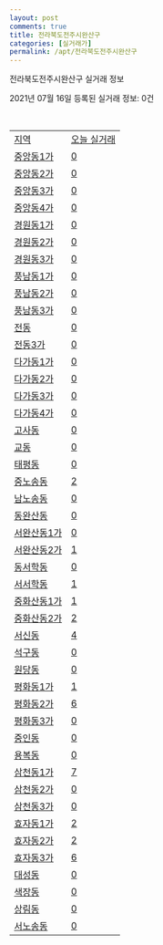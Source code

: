 ```yaml
---
layout: post
comments: true
title: 전라북도전주시완산구
categories: [실거래가]
permalink: /apt/전라북도전주시완산구
---
```


전라북도전주시완산구 실거래 정보

2021년 07월 16일 등록된 실거래 정보: 0건

<script type="text/javascript">
  google.charts.load('current', {'packages':['corechart']});
  google.charts.setOnLoadCallback(drawChart);

  function drawChart() {
    var data = google.visualization.arrayToDataTable([['거래일', '매매', '전월세', '전매'], ['20-07', 256, 208, 47], ['20-08', 506, 354, 49], ['20-09', 518, 335, 33], ['20-10', 642, 299, 70], ['20-11', 1024, 279, 95], ['20-12', 939, 358, 40], ['21-01', 451, 330, 6], ['21-02', 504, 286, 7], ['21-03', 804, 327, 12], ['21-04', 610, 270, 17], ['21-05', 614, 245, 23], ['21-06', 478, 244, 6], ['21-07', 99, 53, 5]]);

    var options = {
      title: '최근 1년간 유형별 거래량 추이',
      legend: { position: 'bottom' }
    };

    var chart = new google.visualization.LineChart(document.getElementById('columnchart_material'));
    chart.draw(data, (options));
  }
</script>

<div id="columnchart_material" style="width: 95%; margin-left: -35px"></div>
<br>
<table class="sortable">
  <tr>
    <td><a href="#">지역</a></td>
    <td><a href="#">오늘 실거래</a></td>
  </tr>

  
  <tr class="item">
    <td><a href="전라북도 전주시 완산구 중앙동1가">중앙동1가</a></td>
    <td><a href="전라북도 전주시 완산구 중앙동1가">0</a></td>
  </tr>
    

  <tr class="item">
    <td><a href="전라북도 전주시 완산구 중앙동2가">중앙동2가</a></td>
    <td><a href="전라북도 전주시 완산구 중앙동2가">0</a></td>
  </tr>
    

  <tr class="item">
    <td><a href="전라북도 전주시 완산구 중앙동3가">중앙동3가</a></td>
    <td><a href="전라북도 전주시 완산구 중앙동3가">0</a></td>
  </tr>
    

  <tr class="item">
    <td><a href="전라북도 전주시 완산구 중앙동4가">중앙동4가</a></td>
    <td><a href="전라북도 전주시 완산구 중앙동4가">0</a></td>
  </tr>
    

  <tr class="item">
    <td><a href="전라북도 전주시 완산구 경원동1가">경원동1가</a></td>
    <td><a href="전라북도 전주시 완산구 경원동1가">0</a></td>
  </tr>
    

  <tr class="item">
    <td><a href="전라북도 전주시 완산구 경원동2가">경원동2가</a></td>
    <td><a href="전라북도 전주시 완산구 경원동2가">0</a></td>
  </tr>
    

  <tr class="item">
    <td><a href="전라북도 전주시 완산구 경원동3가">경원동3가</a></td>
    <td><a href="전라북도 전주시 완산구 경원동3가">0</a></td>
  </tr>
    

  <tr class="item">
    <td><a href="전라북도 전주시 완산구 풍남동1가">풍남동1가</a></td>
    <td><a href="전라북도 전주시 완산구 풍남동1가">0</a></td>
  </tr>
    

  <tr class="item">
    <td><a href="전라북도 전주시 완산구 풍남동2가">풍남동2가</a></td>
    <td><a href="전라북도 전주시 완산구 풍남동2가">0</a></td>
  </tr>
    

  <tr class="item">
    <td><a href="전라북도 전주시 완산구 풍남동3가">풍남동3가</a></td>
    <td><a href="전라북도 전주시 완산구 풍남동3가">0</a></td>
  </tr>
    

  <tr class="item">
    <td><a href="전라북도 전주시 완산구 전동">전동</a></td>
    <td><a href="전라북도 전주시 완산구 전동">0</a></td>
  </tr>
    

  <tr class="item">
    <td><a href="전라북도 전주시 완산구 전동3가">전동3가</a></td>
    <td><a href="전라북도 전주시 완산구 전동3가">0</a></td>
  </tr>
    

  <tr class="item">
    <td><a href="전라북도 전주시 완산구 다가동1가">다가동1가</a></td>
    <td><a href="전라북도 전주시 완산구 다가동1가">0</a></td>
  </tr>
    

  <tr class="item">
    <td><a href="전라북도 전주시 완산구 다가동2가">다가동2가</a></td>
    <td><a href="전라북도 전주시 완산구 다가동2가">0</a></td>
  </tr>
    

  <tr class="item">
    <td><a href="전라북도 전주시 완산구 다가동3가">다가동3가</a></td>
    <td><a href="전라북도 전주시 완산구 다가동3가">0</a></td>
  </tr>
    

  <tr class="item">
    <td><a href="전라북도 전주시 완산구 다가동4가">다가동4가</a></td>
    <td><a href="전라북도 전주시 완산구 다가동4가">0</a></td>
  </tr>
    

  <tr class="item">
    <td><a href="전라북도 전주시 완산구 고사동">고사동</a></td>
    <td><a href="전라북도 전주시 완산구 고사동">0</a></td>
  </tr>
    

  <tr class="item">
    <td><a href="전라북도 전주시 완산구 교동">교동</a></td>
    <td><a href="전라북도 전주시 완산구 교동">0</a></td>
  </tr>
    

  <tr class="item">
    <td><a href="전라북도 전주시 완산구 태평동">태평동</a></td>
    <td><a href="전라북도 전주시 완산구 태평동">0</a></td>
  </tr>
    

  <tr class="item">
    <td><a href="전라북도 전주시 완산구 중노송동">중노송동</a></td>
    <td><a href="전라북도 전주시 완산구 중노송동">2</a></td>
  </tr>
    

  <tr class="item">
    <td><a href="전라북도 전주시 완산구 남노송동">남노송동</a></td>
    <td><a href="전라북도 전주시 완산구 남노송동">0</a></td>
  </tr>
    

  <tr class="item">
    <td><a href="전라북도 전주시 완산구 동완산동">동완산동</a></td>
    <td><a href="전라북도 전주시 완산구 동완산동">0</a></td>
  </tr>
    

  <tr class="item">
    <td><a href="전라북도 전주시 완산구 서완산동1가">서완산동1가</a></td>
    <td><a href="전라북도 전주시 완산구 서완산동1가">0</a></td>
  </tr>
    

  <tr class="item">
    <td><a href="전라북도 전주시 완산구 서완산동2가">서완산동2가</a></td>
    <td><a href="전라북도 전주시 완산구 서완산동2가">1</a></td>
  </tr>
    

  <tr class="item">
    <td><a href="전라북도 전주시 완산구 동서학동">동서학동</a></td>
    <td><a href="전라북도 전주시 완산구 동서학동">0</a></td>
  </tr>
    

  <tr class="item">
    <td><a href="전라북도 전주시 완산구 서서학동">서서학동</a></td>
    <td><a href="전라북도 전주시 완산구 서서학동">1</a></td>
  </tr>
    

  <tr class="item">
    <td><a href="전라북도 전주시 완산구 중화산동1가">중화산동1가</a></td>
    <td><a href="전라북도 전주시 완산구 중화산동1가">1</a></td>
  </tr>
    

  <tr class="item">
    <td><a href="전라북도 전주시 완산구 중화산동2가">중화산동2가</a></td>
    <td><a href="전라북도 전주시 완산구 중화산동2가">2</a></td>
  </tr>
    

  <tr class="item">
    <td><a href="전라북도 전주시 완산구 서신동">서신동</a></td>
    <td><a href="전라북도 전주시 완산구 서신동">4</a></td>
  </tr>
    

  <tr class="item">
    <td><a href="전라북도 전주시 완산구 석구동">석구동</a></td>
    <td><a href="전라북도 전주시 완산구 석구동">0</a></td>
  </tr>
    

  <tr class="item">
    <td><a href="전라북도 전주시 완산구 원당동">원당동</a></td>
    <td><a href="전라북도 전주시 완산구 원당동">0</a></td>
  </tr>
    

  <tr class="item">
    <td><a href="전라북도 전주시 완산구 평화동1가">평화동1가</a></td>
    <td><a href="전라북도 전주시 완산구 평화동1가">1</a></td>
  </tr>
    

  <tr class="item">
    <td><a href="전라북도 전주시 완산구 평화동2가">평화동2가</a></td>
    <td><a href="전라북도 전주시 완산구 평화동2가">6</a></td>
  </tr>
    

  <tr class="item">
    <td><a href="전라북도 전주시 완산구 평화동3가">평화동3가</a></td>
    <td><a href="전라북도 전주시 완산구 평화동3가">0</a></td>
  </tr>
    

  <tr class="item">
    <td><a href="전라북도 전주시 완산구 중인동">중인동</a></td>
    <td><a href="전라북도 전주시 완산구 중인동">0</a></td>
  </tr>
    

  <tr class="item">
    <td><a href="전라북도 전주시 완산구 용복동">용복동</a></td>
    <td><a href="전라북도 전주시 완산구 용복동">0</a></td>
  </tr>
    

  <tr class="item">
    <td><a href="전라북도 전주시 완산구 삼천동1가">삼천동1가</a></td>
    <td><a href="전라북도 전주시 완산구 삼천동1가">7</a></td>
  </tr>
    

  <tr class="item">
    <td><a href="전라북도 전주시 완산구 삼천동2가">삼천동2가</a></td>
    <td><a href="전라북도 전주시 완산구 삼천동2가">0</a></td>
  </tr>
    

  <tr class="item">
    <td><a href="전라북도 전주시 완산구 삼천동3가">삼천동3가</a></td>
    <td><a href="전라북도 전주시 완산구 삼천동3가">0</a></td>
  </tr>
    

  <tr class="item">
    <td><a href="전라북도 전주시 완산구 효자동1가">효자동1가</a></td>
    <td><a href="전라북도 전주시 완산구 효자동1가">2</a></td>
  </tr>
    

  <tr class="item">
    <td><a href="전라북도 전주시 완산구 효자동2가">효자동2가</a></td>
    <td><a href="전라북도 전주시 완산구 효자동2가">2</a></td>
  </tr>
    

  <tr class="item">
    <td><a href="전라북도 전주시 완산구 효자동3가">효자동3가</a></td>
    <td><a href="전라북도 전주시 완산구 효자동3가">6</a></td>
  </tr>
    

  <tr class="item">
    <td><a href="전라북도 전주시 완산구 대성동">대성동</a></td>
    <td><a href="전라북도 전주시 완산구 대성동">0</a></td>
  </tr>
    

  <tr class="item">
    <td><a href="전라북도 전주시 완산구 색장동">색장동</a></td>
    <td><a href="전라북도 전주시 완산구 색장동">0</a></td>
  </tr>
    

  <tr class="item">
    <td><a href="전라북도 전주시 완산구 상림동">상림동</a></td>
    <td><a href="전라북도 전주시 완산구 상림동">0</a></td>
  </tr>
    

  <tr class="item">
    <td><a href="전라북도 전주시 완산구 서노송동">서노송동</a></td>
    <td><a href="전라북도 전주시 완산구 서노송동">0</a></td>
  </tr>
    


</table>


    